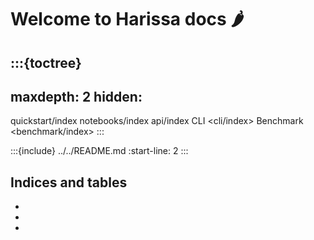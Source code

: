 # Welcome to Harissa docs 🌶

:::{toctree}
---
maxdepth: 2
hidden:
---
quickstart/index
notebooks/index
api/index
CLI <cli/index>
Benchmark <benchmark/index>
:::

:::{include} ../../README.md
:start-line: 2
:::

## Indices and tables

* [](genindex)
* [](modindex)
* [](search)
